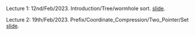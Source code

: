 Lecture 1: 12nd/Feb/2023. Introduction/Tree/wormhole sort.  [slide](1_Tree.pdf).

Lecture 2: 19th/Feb/2023. Prefix/Coordinate_Compression/Two_Pointer/Set  [slide](2_Prefix___Coordinate_Compression___Two_Pointer___Set.pdf).
